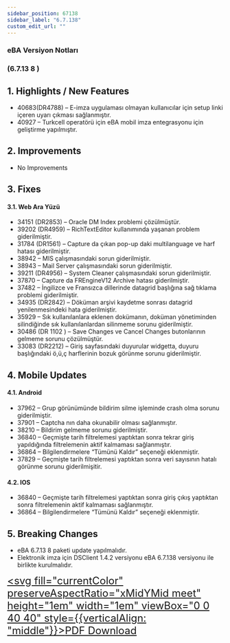 ```yaml
---
sidebar_position: 67138
sidebar_label: "6.7.138"
custom_edit_url: ""
---
```

### eBA Versiyon Notları

### (6.7.13 8 )

## 1. Highlights / New Features

- 40683(DR4788) – E-imza uygulaması olmayan kullanıcılar için setup linki içeren uyarı
    çıkması sağlanmıştır.
- 40927 – Turkcell operatörü için eBA mobil imza entegrasyonu için geliştirme yapılmıştır.

## 2. Improvements

- No Improvements

## 3. Fixes

#### 3.1. Web Ara Yüzü

- 34151 (DR2853) – Oracle DM Index problemi çözülmüştür.
- 39202 (DR4959) – RichTextEditor kullanımında yaşanan problem giderilmiştir.
- 31784 (DR1561) – Capture da çıkan pop-up daki multilanguage ve harf hatası
    giderilmiştir.
- 38942 – MIS çalışmasındaki sorun giderilmiştir.
- 38943 – Mail Server çalışmasındaki sorun giderilmiştir.
- 39211 (DR4956) – System Cleaner çalışmasındaki sorun giderilmiştir.
- 37870 – Capture da FREngineV12 Archive hatası giderilmiştir.
- 37482 – İngilizce ve Fransızca dillerinde datagrid başlığına sağ tıklama problemi
    giderilmiştir.
- 34935 (DR2842) – Döküman arşivi kaydetme sonrası datagrid yenilenmesindeki hata
    giderilmiştir.
- 35929 – Sık kullanılanlara eklenen dokümanın, doküman yönetiminden silindiğinde sık
    kullanılanlardan silinmeme sorunu giderilmiştir.
- 30486 (DR 1102 ) – Save Changes ve Cancel Changes butonlarının gelmeme sorunu
    çözülmüştür.
- 33083 (DR2212) – Giriş sayfasındaki duyurular widgetta, duyuru başlığındaki ö,ü,ç
    harflerinin bozuk görünme sorunu giderilmiştir.


## 4. Mobile Updates

#### 4.1. Android

- 37962 – Grup görünümünde bildirim silme işleminde crash olma sorunu giderilmiştir.
- 37901 – Captcha nın daha okunabilir olması sağlanmıştır.
- 38210 – Bildirim gelmeme sorunu giderilmiştir.
- 36840 – Geçmişte tarih filtrelemesi yaptıktan sonra tekrar giriş yapıldığında filtrelemenin
    aktif kalmaması sağlanmıştır.
- 36864 – Bilgilendirmelere “Tümünü Kaldır” seçeneği eklenmiştir.
- 37829 – Geçmişte tarih filtrelemesi yaptıktan sonra veri sayısının hatalı görünme sorunu
    giderilmişitir.

#### 4.2. IOS

- 36840 – Geçmişte tarih filtrelemesi yaptıktan sonra giriş çıkış yaptıktan sonra
    filtrelemenin aktif kalmaması sağlanmıştır.
- 36864 – Bilgilendirmelere “Tümünü Kaldır” seçeneği eklenmiştir.

## 5. Breaking Changes

- eBA 6.7.13 8 paketi update yapılmalıdır.
- Elektronik imza için DSClient 1.4.2 versiyonu eBA 6.7.138 versiyonu ile birlikte
    kurulmalıdır.


<font size="5"><a href="https://portal.synergynow.io/#/_redirect/OywooMsFXmghk4ajwB7YLt"  target="_blank"><svg fill="currentColor" preserveAspectRatio="xMidYMid meet" height="1em" width="1em" viewBox="0 0 40 40" style={{verticalAlign: "middle"}}><g><path d="m35.8 8.5q0.6 0.6 1 1.7t0.5 1.9v25.8q0 0.8-0.6 1.5t-1.6 0.6h-30q-0.9 0-1.5-0.6t-0.6-1.5v-35.8q0-0.8 0.6-1.5t1.5-0.6h20q0.9 0 2 0.4t1.7 1.1z m-9.9-5.5v8.4h8.4q-0.3-0.6-0.5-0.9l-7-7q-0.3-0.2-0.9-0.5z m8.5 34.1v-22.8h-9.3q-0.9 0-1.5-0.6t-0.6-1.6v-9.2h-17.1v34.2h28.5z m-11.4-13.2q0.7 0.6 1.8 1.3 1.3-0.2 2.6-0.2 3.3 0 4 1.1 0.4 0.5 0 1.2 0 0 0 0l0 0v0.1q-0.2 0.8-1.6 0.8-1.1 0-2.6-0.4t-2.9-1.2q-4.9 0.5-8.7 1.8-3.4 5.9-5.4 5.9-0.4 0-0.7-0.2l-0.5-0.2q0-0.1-0.1-0.2-0.3-0.2-0.2-0.8 0.2-0.8 1.3-2t2.9-2.1q0.3-0.2 0.5 0.1 0.1 0 0.1 0.1 1.1-1.9 2.4-4.4 1.5-3.1 2.3-5.9-0.5-1.8-0.7-3.5t0.2-2.9q0.2-0.9 0.9-0.9h0.5q0.5 0 0.8 0.4 0.4 0.4 0.2 1.5-0.1 0.1-0.1 0.2 0 0 0 0.1v0.7q0 2.8-0.3 4.3 1.2 3.7 3.3 5.3z m-12.9 9.2q1.2-0.6 3.1-3.5-1.2 0.8-2 1.8t-1.1 1.7z m8.9-20.6q-0.4 1-0.1 3 0.1-0.2 0.2-1 0-0.1 0.1-0.9 0.1-0.1 0.1-0.2 0-0.1 0-0.1t0 0 0 0q0-0.5-0.3-0.8 0 0 0 0v0z m-2.8 14.8q3-1.2 6.4-1.8-0.1 0-0.3-0.2t-0.4-0.3q-1.7-1.5-2.8-4-0.6 2-1.9 4.4-0.7 1.3-1 1.9z m14.4-0.4q-0.5-0.5-3.1-0.5 1.7 0.6 2.8 0.6 0.3 0 0.4 0 0 0-0.1-0.1z"></path></g></svg>PDF Download</a></font>